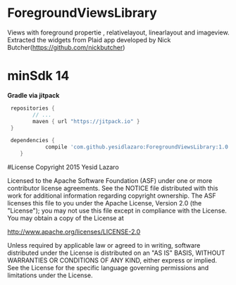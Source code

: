 # ForegroundViewsLibrary
Views with foreground propertie , relativelayout, linearlayout and imageview.
Extracted the widgets from Plaid app developed by Nick Butcher(https://github.com/nickbutcher) 

# minSdk 14

**Gradle via jitpack**

```groovy
 repositories {
        // ...
        maven { url "https://jitpack.io" }
 }
```
```groovy
 dependencies {
	        compile 'com.github.yesidlazaro:ForegroundViewsLibrary:1.0'
	}
```
#License
Copyright 2015 Yesid Lazaro

Licensed to the Apache Software Foundation (ASF) under one or more contributor license agreements. See the NOTICE file distributed with this work for additional information regarding copyright ownership. The ASF licenses this file to you under the Apache License, Version 2.0 (the "License"); you may not use this file except in compliance with the License. You may obtain a copy of the License at

http://www.apache.org/licenses/LICENSE-2.0

Unless required by applicable law or agreed to in writing, software distributed under the License is distributed on an "AS IS" BASIS, WITHOUT WARRANTIES OR CONDITIONS OF ANY KIND, either express or implied. See the License for the specific language governing permissions and limitations under the License.
